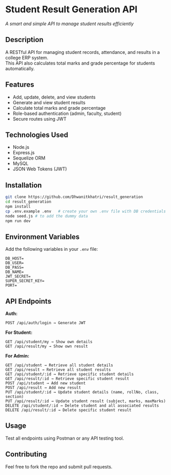 
# Student Result Generation API
_A smart and simple API to manage student results efficiently_

## Description
A RESTful API for managing student records, attendance, and results in a college ERP system.  
This API also calculates total marks and grade percentage for students automatically.

## Features
- Add, update, delete, and view students
- Generate and view student results
- Calculate total marks and grade percentage
- Role-based authentication (admin, faculty, student)
- Secure routes using JWT

## Technologies Used
- Node.js
- Express.js
- Sequelize ORM
- MySQL
- JSON Web Tokens (JWT)

## Installation
```bash
git clone https://github.com/Dhwanitkhatri/result_generation
cd result_generation
npm install
cp .env.example .env   # create your own .env file with DB credentials
node seed.js # to add the dummy data 
npm run dev
````

## Environment Variables

Add the following variables in your `.env` file:

```
DB_HOST=
DB_USER=
DB_PASS=
DB_NAME=
JWT_SECRET=
SUPER_SECRET_KEY=
PORT=
```

## API Endpoints

**Auth:**

```
POST /api/auth/login → Generate JWT
```

**For Student:**

```
GET /api/student/my → Show own details
GET /api/result/my → Show own result
```

**For Admin:**

```
GET /api/student → Retrieve all student details
GET /api/result → Retrieve all student results
GET /api/student/:id → Retrieve specific student details
GET /api/result/:id → Retrieve specific student result
POST /api/student → Add new student
POST /api/result → Add new result
PUT /api/student/:id → Update student details (name, rollNo, class, section)
PUT /api/result/:id → Update student result (subject, marks, maxMarks)
DELETE /api/student/:id → Delete student and all associated results
DELETE /api/result/:id → Delete specific student result
```

## Usage

Test all endpoints using Postman or any API testing tool.

## Contributing

Feel free to fork the repo and submit pull requests.



